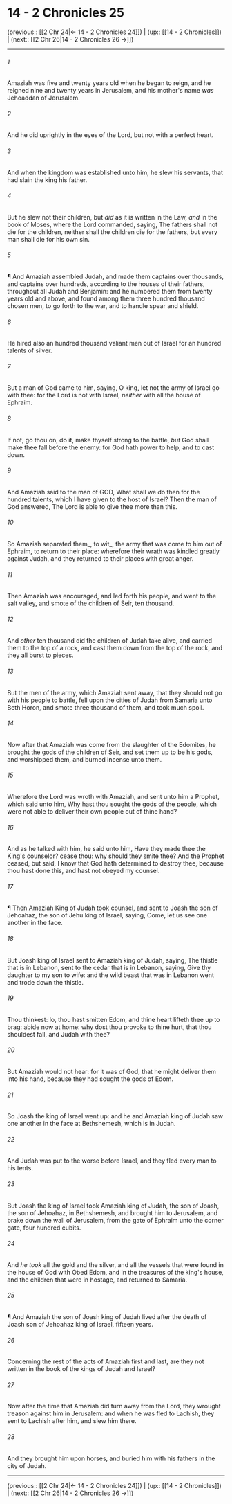 # 14 - 2 Chronicles 25

(previous:: [[2 Chr 24|← 14 - 2 Chronicles 24]]) | (up:: [[14 - 2 Chronicles]]) | (next:: [[2 Chr 26|14 - 2 Chronicles 26 →]])

***


###### 1 
Amaziah was five and twenty years old when he began to reign, and he reigned nine and twenty years in Jerusalem, and his mother's name _was_ Jehoaddan of Jerusalem. 

###### 2 
And he did uprightly in the eyes of the Lord, but not with a perfect heart. 

###### 3 
And when the kingdom was established unto him, he slew his servants, that had slain the king his father. 

###### 4 
But he slew not their children, but _did_ as it is written in the Law, _and_ in the book of Moses, where the Lord commanded, saying, The fathers shall not die for the children, neither shall the children die for the fathers, but every man shall die for his own sin. 

###### 5 
¶ And Amaziah assembled Judah, and made them captains over thousands, and captains over hundreds, according to the houses of their fathers, throughout all Judah and Benjamin: and he numbered them from twenty years old and above, and found among them three hundred thousand chosen men, to go forth to the war, and to handle spear and shield. 

###### 6 
He hired also an hundred thousand valiant men out of Israel for an hundred talents of silver. 

###### 7 
But a man of God came to him, saying, O king, let not the army of Israel go with thee: for the Lord is not with Israel, _neither_ with all the house of Ephraim. 

###### 8 
If not, go thou on, do it, make thyself strong to the battle, _but_ God shall make thee fall before the enemy: for God hath power to help, and to cast down. 

###### 9 
And Amaziah said to the man of GOD, What shall we do then for the hundred talents, which I have given to the host of Israel? Then the man of God answered, The Lord is able to give thee more than this. 

###### 10 
So Amaziah separated them_, to wit_, the army that was come to him out of Ephraim, to return to their place: wherefore their wrath was kindled greatly against Judah, and they returned to their places with great anger. 

###### 11 
Then Amaziah was encouraged, and led forth his people, and went to the salt valley, and smote of the children of Seir, ten thousand. 

###### 12 
And _other_ ten thousand did the children of Judah take alive, and carried them to the top of a rock, and cast them down from the top of the rock, and they all burst to pieces. 

###### 13 
But the men of the army, which Amaziah sent away, that they should not go with his people to battle, fell upon the cities of Judah from Samaria unto Beth Horon, and smote three thousand of them, and took much spoil. 

###### 14 
Now after that Amaziah was come from the slaughter of the Edomites, he brought the gods of the children of Seir, and set them up to be his gods, and worshipped them, and burned incense unto them. 

###### 15 
Wherefore the Lord was wroth with Amaziah, and sent unto him a Prophet, which said unto him, Why hast thou sought the gods of the people, which were not able to deliver their own people out of thine hand? 

###### 16 
And as he talked with him, he said unto him, Have they made thee the King's counselor? cease thou: why should they smite thee? And the Prophet ceased, but said, I know that God hath determined to destroy thee, because thou hast done this, and hast not obeyed my counsel. 

###### 17 
¶ Then Amaziah King of Judah took counsel, and sent to Joash the son of Jehoahaz, the son of Jehu king of Israel, saying, Come, let us see one another in the face. 

###### 18 
But Joash king of Israel sent to Amaziah king of Judah, saying, The thistle that is in Lebanon, sent to the cedar that is in Lebanon, saying, Give thy daughter to my son to wife: and the wild beast that was in Lebanon went and trode down the thistle. 

###### 19 
Thou thinkest: lo, thou hast smitten Edom, and thine heart lifteth thee up to brag: abide now at home: why dost thou provoke to thine hurt, that thou shouldest fall, and Judah with thee? 

###### 20 
But Amaziah would not hear: for it was of God, that he might deliver them into his hand, because they had sought the gods of Edom. 

###### 21 
So Joash the king of Israel went up: and he and Amaziah king of Judah saw one another in the face at Bethshemesh, which is in Judah. 

###### 22 
And Judah was put to the worse before Israel, and they fled every man to his tents. 

###### 23 
But Joash the king of Israel took Amaziah king of Judah, the son of Joash, the son of Jehoahaz, in Bethshemesh, and brought him to Jerusalem, and brake down the wall of Jerusalem, from the gate of Ephraim unto the corner gate, four hundred cubits. 

###### 24 
And _he took_ all the gold and the silver, and all the vessels that were found in the house of God with Obed Edom, and in the treasures of the king's house, and the children that were in hostage, and returned to Samaria. 

###### 25 
¶ And Amaziah the son of Joash king of Judah lived after the death of Joash son of Jehoahaz king of Israel, fifteen years. 

###### 26 
Concerning the rest of the acts of Amaziah first and last, are they not written in the book of the kings of Judah and Israel? 

###### 27 
Now after the time that Amaziah did turn away from the Lord, they wrought treason against him in Jerusalem: and when he was fled to Lachish, they sent to Lachish after him, and slew him there. 

###### 28 
And they brought him upon horses, and buried him with his fathers in the city of Judah.

***

(previous:: [[2 Chr 24|← 14 - 2 Chronicles 24]]) | (up:: [[14 - 2 Chronicles]]) | (next:: [[2 Chr 26|14 - 2 Chronicles 26 →]])
